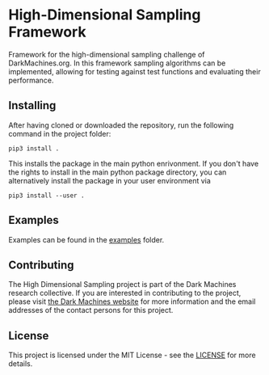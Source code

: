 # High-Dimensional Sampling Framework

Framework for the high-dimensional sampling challenge of DarkMachines.org. In
this framework sampling algorithms can be implemented, allowing for testing
against test functions and evaluating their performance.

## Installing

After having cloned or downloaded the repository, run the following command in the project folder:

```
pip3 install .
```

This installs the package in the main python enrivonment. If you don't have the rights to install in the main python package directory, you can alternatively install the package in your user environment via

```
pip3 install --user .
```

## Examples

Examples can be found in the [examples](examples) folder.

## Contributing

The High Dimensional Sampling project is part of the Dark Machines research collective. If you are interested in contributing to the project, please visit [the Dark Machines website](http://www.darkmachines.org/) for more information and the email addresses of the contact persons for this project.

## License

This project is licensed under the MIT License - see the [LICENSE](LICENSE) for more details.